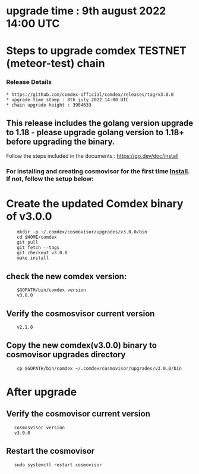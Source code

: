 # upgrade time : 9th august 2022 14:00 UTC

# Steps to upgrade comdex TESTNET (meteor-test) chain

### Release Details
    * https://github.com/comdex-official/comdex/releases/tag/v3.0.0
    * upgrade time stamp : 8th july 2022 14:00 UTC
    * chain upgrade height : 3984633

## This release includes the golang version upgrade to 1.18 - please upgrade golang version to 1.18+ before upgrading the binary.

Follow the steps included in the documents : https://go.dev/doc/install


### For installing and creating cosmovisor for the first time [Install](https://github.com/comdex-official/networks/blob/main/testnet/cosmovisor-setup.md). If not, follow the setup below:

# Create the updated Comdex binary of v3.0.0

```shell
    mkdir -p ~/.comdex/cosmovisor/upgrades/v3.0.0/bin
    cd $HOME/comdex
    git pull
    git fetch --tags
    git checkout v3.0.0
    make install
```

## check the new comdex version:

```shell
    $GOPATH/bin/comdex version
    v3.0.0
```

## Verify the cosmosvisor current version

```shell
    v2.1.0
```
## Copy the new comdex(v3.0.0) binary to cosmovisor upgrades directory

```shell
    cp $GOPATH/bin/comdex ~/.comdex/cosmovisor/upgrades/v3.0.0/bin
```

# After upgrade

## Verify the cosmovisor current version

```shell
   cosmosvisor version
   v3.0.0
```

## Restart the cosmovisor

```shell
   sudo systemctl restart cosmovisor
```
